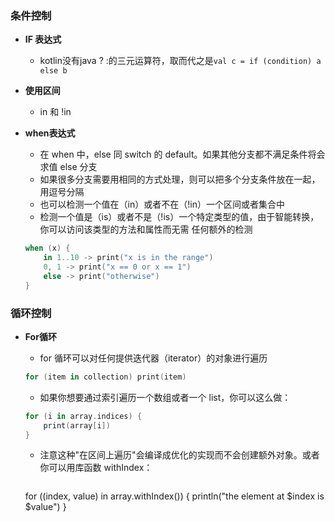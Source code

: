 ### 条件控制

- **IF 表达式**

  - kotlin没有java ? :的三元运算符，取而代之是`val c = if (condition) a else b`

- **使用区间**

  - in 和 !in

- **when表达式**

  - 在 when 中，else 同 switch 的 default。如果其他分支都不满足条件将会求值 else 分支
  - 如果很多分支需要用相同的方式处理，则可以把多个分支条件放在一起，用逗号分隔
  - 也可以检测一个值在（in）或者不在（!in）一个区间或者集合中
  - 检测一个值是（is）或者不是（!is）一个特定类型的值，由于智能转换，你可以访问该类型的方法和属性而无需 任何额外的检测

  ```kotlin
  when (x) {
      in 1..10 -> print("x is in the range")
      0, 1 -> print("x == 0 or x == 1")
      else -> print("otherwise")
  }
  ```



### 循环控制

- **For循环**

  - for 循环可以对任何提供迭代器（iterator）的对象进行遍历

  ```kotlin
  for (item in collection) print(item)
  ```

  - 如果你想要通过索引遍历一个数组或者一个 list，你可以这么做：

  ```kotlin
  for (i in array.indices) {
      print(array[i])
  }
  ```

  - 注意这种"在区间上遍历"会编译成优化的实现而不会创建额外对象。或者你可以用库函数 withIndex：

    ```kotlin
  for ((index, value) in array.withIndex()) {
      println("the element at $index is $value")
  }
    ```



